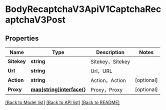 # BodyRecaptchaV3ApiV1CaptchaRecaptchaV3Post

## Properties

Name | Type | Description | Notes
------------ | ------------- | ------------- | -------------
**Sitekey** | **string** | Sitekey，Sitekey | 
**Url** | **string** | Url，URL | 
**Action** | **string** | Action，Action | [optional] 
**Proxy** | [**map[string]interface{}**](.md) | Proxy，Proxy | [optional] 

[[Back to Model list]](../README.md#documentation-for-models) [[Back to API list]](../README.md#documentation-for-api-endpoints) [[Back to README]](../README.md)


